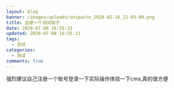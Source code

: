 ```yaml
---
layout: blog
banner: /images/uploads/snipaste_2020-02-16_22-03-09.png
title: 这是一个测试帖子
date: 2020-07-08 16:55:13
updated: 2020-07-08 16:55:13
tags:
  - 测试
categories:
  - 测试
comments: true
---
```

强烈建议自己注册一个账号登录一下实际操作体验一下cms,真的很方便